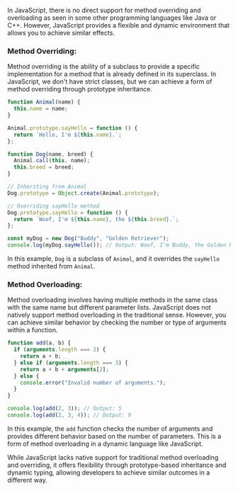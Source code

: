 In JavaScript, there is no direct support for method overriding and overloading as seen in some other programming languages like Java or C++. However, JavaScript provides a flexible and dynamic environment that allows you to achieve similar effects.

### Method Overriding:

Method overriding is the ability of a subclass to provide a specific implementation for a method that is already defined in its superclass. In JavaScript, we don't have strict classes, but we can achieve a form of method overriding through prototype inheritance.

```javascript
function Animal(name) {
  this.name = name;
}

Animal.prototype.sayHello = function () {
  return `Hello, I'm ${this.name}.`;
};

function Dog(name, breed) {
  Animal.call(this, name);
  this.breed = breed;
}

// Inheriting from Animal
Dog.prototype = Object.create(Animal.prototype);

// Overriding sayHello method
Dog.prototype.sayHello = function () {
  return `Woof, I'm ${this.name}, the ${this.breed}.`;
};

const myDog = new Dog("Buddy", "Golden Retriever");
console.log(myDog.sayHello()); // Output: Woof, I'm Buddy, the Golden Retriever.
```

In this example, `Dog` is a subclass of `Animal`, and it overrides the `sayHello` method inherited from `Animal`.

### Method Overloading:

Method overloading involves having multiple methods in the same class with the same name but different parameter lists. JavaScript does not natively support method overloading in the traditional sense. However, you can achieve similar behavior by checking the number or type of arguments within a function.

```javascript
function add(a, b) {
  if (arguments.length === 2) {
    return a + b;
  } else if (arguments.length === 3) {
    return a + b + arguments[2];
  } else {
    console.error("Invalid number of arguments.");
  }
}

console.log(add(2, 3)); // Output: 5
console.log(add(2, 3, 4)); // Output: 9
```

In this example, the `add` function checks the number of arguments and provides different behavior based on the number of parameters. This is a form of method overloading in a dynamic language like JavaScript.

While JavaScript lacks native support for traditional method overloading and overriding, it offers flexibility through prototype-based inheritance and dynamic typing, allowing developers to achieve similar outcomes in a different way.

